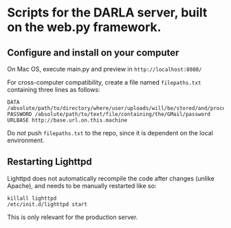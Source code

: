# Scripts for the DARLA server, built on the web.py framework.

## Configure and install on your computer

On Mac OS, execute main.py and preview in `http://localhost:8080/`

For cross-computer compatibility, create a file named `filepaths.txt` containing three lines as follows:

```
DATA /absolute/path/to/directory/where/user/uploads/will/be/stored/and/processed
PASSWORD /absolute/path/to/text/file/containing/the/GMail/password
URLBASE http://base.url.on.this.machine
```

Do *not* push `filepaths.txt` to the repo, since it is dependent on the local environment.

## Restarting Lighttpd

Lighttpd does not automatically recompile the code after changes (unlike Apache), and needs to be manually restarted like so:

```
killall lighttpd
/etc/init.d/lighttpd start
```

This is only relevant for the production server.

